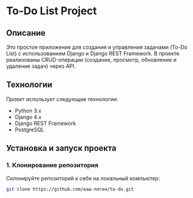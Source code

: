 # To-Do List Project

## Описание

Это простое приложение для создания и управления задачами (To-Do List) с использованием Django и Django REST Framework. В проекте реализованы CRUD-операции (создание, просмотр, обновление и удаление задач) через API.

## Технологии

Проект использует следующие технологии:

- Python 3.x
- Django 4.x
- Django REST Framework
- PostgreSQL

## Установка и запуск проекта

### 1. Клонирование репозитория

Склонируйте репозиторий к себе на локальный компьютер:

```bash
git clone https://github.com/ваш-логин/to-do.git
